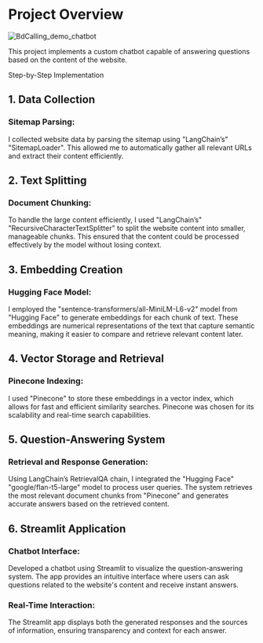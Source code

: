 # Project Overview



![BdCalling_demo_chatbot](https://github.com/user-attachments/assets/88cc8b83-5693-4d2a-a472-251ee001c5d4)




This project implements a custom chatbot capable of answering questions based on the content of the website.

Step-by-Step Implementation

## 1. Data Collection

### Sitemap Parsing: 
I collected website data by parsing the sitemap using "LangChain’s" "SitemapLoader". This allowed me to automatically gather all relevant URLs and extract their content efficiently.

## 2. Text Splitting

### Document Chunking: 
To handle the large content efficiently, I used "LangChain’s" "RecursiveCharacterTextSplitter" to split the website content into smaller, manageable chunks. This ensured that the content could be processed effectively by the model without losing context.

## 3. Embedding Creation

### Hugging Face Model: 
I employed the "sentence-transformers/all-MiniLM-L6-v2" model from "Hugging Face" to generate embeddings for each chunk of text. These embeddings are numerical representations of the text that capture semantic meaning, making it easier to compare and retrieve relevant content later.

## 4. Vector Storage and Retrieval

### Pinecone Indexing: 
I used "Pinecone" to store these embeddings in a vector index, which allows for fast and efficient similarity searches. Pinecone was chosen for its scalability and real-time search capabilities.

## 5. Question-Answering System

### Retrieval and Response Generation: 
Using LangChain’s RetrievalQA chain, I integrated the "Hugging Face" "google/flan-t5-large" model to process user queries. The system retrieves the most relevant document chunks from "Pinecone" and generates accurate answers based on the retrieved content.


## 6. Streamlit Application

### Chatbot Interface: 
Developed a chatbot using Streamlit to visualize the question-answering system. The app provides an intuitive interface where users can ask questions related to the website's content and receive instant answers.

### Real-Time Interaction: 
The Streamlit app displays both the generated responses and the sources of information, ensuring transparency and context for each answer.


